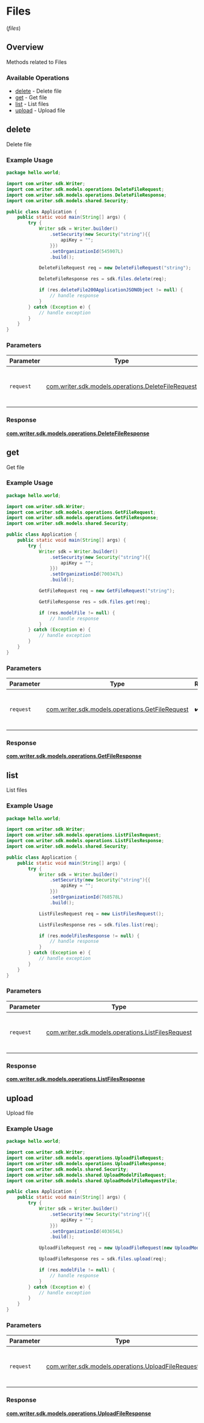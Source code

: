 # Files
(*files*)

## Overview

Methods related to Files

### Available Operations

* [delete](#delete) - Delete file
* [get](#get) - Get file
* [list](#list) - List files
* [upload](#upload) - Upload file

## delete

Delete file

### Example Usage

```java
package hello.world;

import com.writer.sdk.Writer;
import com.writer.sdk.models.operations.DeleteFileRequest;
import com.writer.sdk.models.operations.DeleteFileResponse;
import com.writer.sdk.models.shared.Security;

public class Application {
    public static void main(String[] args) {
        try {
            Writer sdk = Writer.builder()
                .setSecurity(new Security("string"){{
                    apiKey = "";
                }})
                .setOrganizationId(545907L)
                .build();

            DeleteFileRequest req = new DeleteFileRequest("string");            

            DeleteFileResponse res = sdk.files.delete(req);

            if (res.deleteFile200ApplicationJSONObject != null) {
                // handle response
            }
        } catch (Exception e) {
            // handle exception
        }
    }
}
```

### Parameters

| Parameter                                                                                          | Type                                                                                               | Required                                                                                           | Description                                                                                        |
| -------------------------------------------------------------------------------------------------- | -------------------------------------------------------------------------------------------------- | -------------------------------------------------------------------------------------------------- | -------------------------------------------------------------------------------------------------- |
| `request`                                                                                          | [com.writer.sdk.models.operations.DeleteFileRequest](../../models/operations/DeleteFileRequest.md) | :heavy_check_mark:                                                                                 | The request object to use for the request.                                                         |


### Response

**[com.writer.sdk.models.operations.DeleteFileResponse](../../models/operations/DeleteFileResponse.md)**


## get

Get file

### Example Usage

```java
package hello.world;

import com.writer.sdk.Writer;
import com.writer.sdk.models.operations.GetFileRequest;
import com.writer.sdk.models.operations.GetFileResponse;
import com.writer.sdk.models.shared.Security;

public class Application {
    public static void main(String[] args) {
        try {
            Writer sdk = Writer.builder()
                .setSecurity(new Security("string"){{
                    apiKey = "";
                }})
                .setOrganizationId(700347L)
                .build();

            GetFileRequest req = new GetFileRequest("string");            

            GetFileResponse res = sdk.files.get(req);

            if (res.modelFile != null) {
                // handle response
            }
        } catch (Exception e) {
            // handle exception
        }
    }
}
```

### Parameters

| Parameter                                                                                    | Type                                                                                         | Required                                                                                     | Description                                                                                  |
| -------------------------------------------------------------------------------------------- | -------------------------------------------------------------------------------------------- | -------------------------------------------------------------------------------------------- | -------------------------------------------------------------------------------------------- |
| `request`                                                                                    | [com.writer.sdk.models.operations.GetFileRequest](../../models/operations/GetFileRequest.md) | :heavy_check_mark:                                                                           | The request object to use for the request.                                                   |


### Response

**[com.writer.sdk.models.operations.GetFileResponse](../../models/operations/GetFileResponse.md)**


## list

List files

### Example Usage

```java
package hello.world;

import com.writer.sdk.Writer;
import com.writer.sdk.models.operations.ListFilesRequest;
import com.writer.sdk.models.operations.ListFilesResponse;
import com.writer.sdk.models.shared.Security;

public class Application {
    public static void main(String[] args) {
        try {
            Writer sdk = Writer.builder()
                .setSecurity(new Security("string"){{
                    apiKey = "";
                }})
                .setOrganizationId(768578L)
                .build();

            ListFilesRequest req = new ListFilesRequest();            

            ListFilesResponse res = sdk.files.list(req);

            if (res.modelFilesResponse != null) {
                // handle response
            }
        } catch (Exception e) {
            // handle exception
        }
    }
}
```

### Parameters

| Parameter                                                                                        | Type                                                                                             | Required                                                                                         | Description                                                                                      |
| ------------------------------------------------------------------------------------------------ | ------------------------------------------------------------------------------------------------ | ------------------------------------------------------------------------------------------------ | ------------------------------------------------------------------------------------------------ |
| `request`                                                                                        | [com.writer.sdk.models.operations.ListFilesRequest](../../models/operations/ListFilesRequest.md) | :heavy_check_mark:                                                                               | The request object to use for the request.                                                       |


### Response

**[com.writer.sdk.models.operations.ListFilesResponse](../../models/operations/ListFilesResponse.md)**


## upload

Upload file

### Example Usage

```java
package hello.world;

import com.writer.sdk.Writer;
import com.writer.sdk.models.operations.UploadFileRequest;
import com.writer.sdk.models.operations.UploadFileResponse;
import com.writer.sdk.models.shared.Security;
import com.writer.sdk.models.shared.UploadModelFileRequest;
import com.writer.sdk.models.shared.UploadModelFileRequestFile;

public class Application {
    public static void main(String[] args) {
        try {
            Writer sdk = Writer.builder()
                .setSecurity(new Security("string"){{
                    apiKey = "";
                }})
                .setOrganizationId(403654L)
                .build();

            UploadFileRequest req = new UploadFileRequest(new UploadModelFileRequest(new UploadModelFileRequestFile("?SRSKG@^n=".getBytes(), "string")));            

            UploadFileResponse res = sdk.files.upload(req);

            if (res.modelFile != null) {
                // handle response
            }
        } catch (Exception e) {
            // handle exception
        }
    }
}
```

### Parameters

| Parameter                                                                                          | Type                                                                                               | Required                                                                                           | Description                                                                                        |
| -------------------------------------------------------------------------------------------------- | -------------------------------------------------------------------------------------------------- | -------------------------------------------------------------------------------------------------- | -------------------------------------------------------------------------------------------------- |
| `request`                                                                                          | [com.writer.sdk.models.operations.UploadFileRequest](../../models/operations/UploadFileRequest.md) | :heavy_check_mark:                                                                                 | The request object to use for the request.                                                         |


### Response

**[com.writer.sdk.models.operations.UploadFileResponse](../../models/operations/UploadFileResponse.md)**

